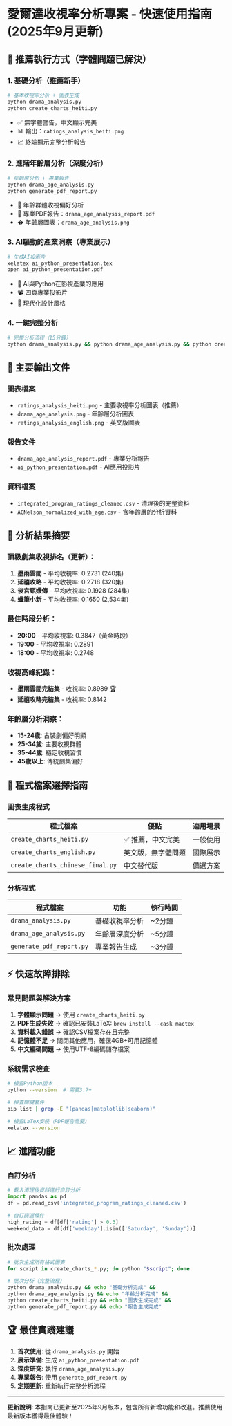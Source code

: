 # 愛爾達收視率分析專案 - 快速使用指南 (2025年9月更新)

## 🚀 推薦執行方式（字體問題已解決）

### 1. 基礎分析（推薦新手）
```bash
# 基本收視率分析 + 圖表生成
python drama_analysis.py
python create_charts_heiti.py
```
- ✅ 無字體警告，中文顯示完美
- 📊 輸出：`ratings_analysis_heiti.png`
- 📈 終端顯示完整分析報告

### 2. 進階年齡層分析（深度分析）
```bash
# 年齡層分析 + 專業報告
python drama_age_analysis.py
python generate_pdf_report.py
```
- 🎯 年齡群體收視偏好分析
- 📑 專業PDF報告：`drama_age_analysis_report.pdf`
- � 年齡層圖表：`drama_age_analysis.png`

### 3. AI驅動的產業洞察（專業展示）
```bash
# 生成AI投影片
xelatex ai_python_presentation.tex
open ai_python_presentation.pdf
```
- 🤖 AI與Python在影視產業的應用
- 📽️ 四頁專業投影片
- 🎨 現代化設計風格

### 4. 一鍵完整分析
```bash
# 完整分析流程（15分鐘）
python drama_analysis.py && python drama_age_analysis.py && python create_charts_heiti.py && python generate_pdf_report.py
```

## 📁 主要輸出文件

### 圖表檔案
- `ratings_analysis_heiti.png` - 主要收視率分析圖表（推薦）
- `drama_age_analysis.png` - 年齡層分析圖表
- `ratings_analysis_english.png` - 英文版圖表

### 報告文件
- `drama_age_analysis_report.pdf` - 專業分析報告
- `ai_python_presentation.pdf` - AI應用投影片

### 資料檔案
- `integrated_program_ratings_cleaned.csv` - 清理後的完整資料
- `ACNelson_normalized_with_age.csv` - 含年齡層的分析資料

## 🎯 分析結果摘要

### 頂級劇集收視排名（更新）：
1. **墨雨雲間** - 平均收視率: 0.2731 (240集)
2. **延禧攻略** - 平均收視率: 0.2718 (320集)
3. **後宮甄嬛傳** - 平均收視率: 0.1928 (284集)
4. **蠟筆小新** - 平均收視率: 0.1650 (2,534集)

### 最佳時段分析：
- **20:00** - 平均收視率: 0.3847（黃金時段）
- **19:00** - 平均收視率: 0.2891
- **18:00** - 平均收視率: 0.2748

### 收視高峰紀錄：
- **墨雨雲間完結集** - 收視率: 0.8989 🏆
- **延禧攻略完結集** - 收視率: 0.8142

### 年齡層分析洞察：
- **15-24歲**: 古裝劇偏好明顯
- **25-34歲**: 主要收視群體
- **35-44歲**: 穩定收視習慣
- **45歲以上**: 傳統劇集偏好

## 🔧 程式檔案選擇指南

### 圖表生成程式
| 程式檔案 | 優點 | 適用場景 |
|---------|------|----------|
| `create_charts_heiti.py` | ✅ 推薦，中文完美 | 一般使用 |
| `create_charts_english.py` | 英文版，無字體問題 | 國際展示 |
| `create_charts_chinese_final.py` | 中文替代版 | 備選方案 |

### 分析程式
| 程式檔案 | 功能 | 執行時間 |
|---------|------|----------|
| `drama_analysis.py` | 基礎收視率分析 | ~2分鐘 |
| `drama_age_analysis.py` | 年齡層深度分析 | ~5分鐘 |
| `generate_pdf_report.py` | 專業報告生成 | ~3分鐘 |

## ⚡ 快速故障排除

### 常見問題與解決方案
1. **字體顯示問題** → 使用 `create_charts_heiti.py`
2. **PDF生成失敗** → 確認已安裝LaTeX: `brew install --cask mactex`
3. **資料載入錯誤** → 確認CSV檔案存在且完整
4. **記憶體不足** → 關閉其他應用，確保4GB+可用記憶體
5. **中文編碼問題** → 使用UTF-8編碼儲存檔案

### 系統需求檢查
```bash
# 檢查Python版本
python --version  # 需要3.7+

# 檢查關鍵套件
pip list | grep -E "(pandas|matplotlib|seaborn)"

# 檢查LaTeX安裝（PDF報告需要）
xelatex --version
```

## 📈 進階功能

### 自訂分析
```python
# 載入清理後資料進行自訂分析
import pandas as pd
df = pd.read_csv('integrated_program_ratings_cleaned.csv')

# 自訂篩選條件
high_rating = df[df['rating'] > 0.3]
weekend_data = df[df['weekday'].isin(['Saturday', 'Sunday'])]
```

### 批次處理
```bash
# 批次生成所有格式圖表
for script in create_charts_*.py; do python "$script"; done

# 批次分析（完整流程）
python drama_analysis.py && echo "基礎分析完成" && 
python drama_age_analysis.py && echo "年齡分析完成" && 
python create_charts_heiti.py && echo "圖表生成完成" && 
python generate_pdf_report.py && echo "報告生成完成"
```

## 🏆 最佳實踐建議

1. **首次使用**: 從 `drama_analysis.py` 開始
2. **展示準備**: 生成 `ai_python_presentation.pdf`
3. **深度研究**: 執行 `drama_age_analysis.py`
4. **專業報告**: 使用 `generate_pdf_report.py`
5. **定期更新**: 重新執行完整分析流程

---

**更新說明**: 本指南已更新至2025年9月版本，包含所有新增功能和改進。推薦使用最新版本獲得最佳體驗！
